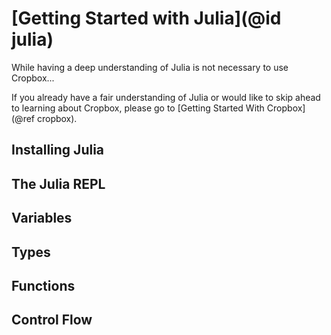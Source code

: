 # [Getting Started with Julia](@id julia)

While having a deep understanding of Julia is not necessary to use Cropbox... 

If you already have a fair understanding of Julia or would like to skip ahead to learning about Cropbox, please go to [Getting Started With Cropbox](@ref cropbox).

## Installing Julia

## The Julia REPL

## Variables

## Types

## Functions

## Control Flow